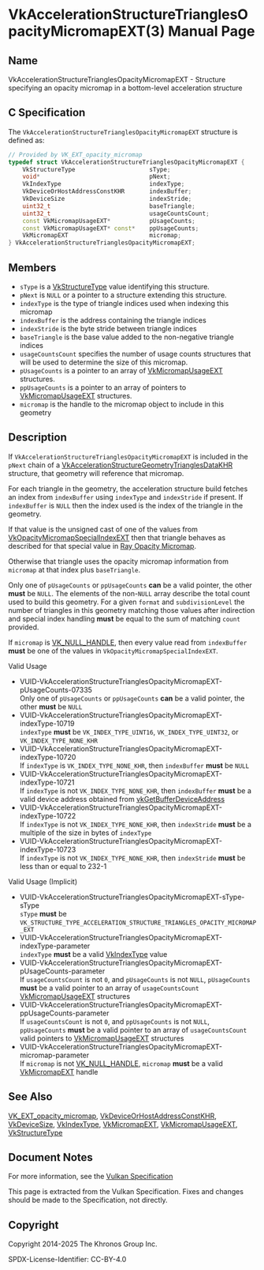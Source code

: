 # VkAccelerationStructureTrianglesOpacityMicromapEXT(3) Manual Page

## Name

VkAccelerationStructureTrianglesOpacityMicromapEXT - Structure specifying an opacity micromap in a bottom-level acceleration structure



## [](#_c_specification)C Specification

The `VkAccelerationStructureTrianglesOpacityMicromapEXT` structure is defined as:

```c++
// Provided by VK_EXT_opacity_micromap
typedef struct VkAccelerationStructureTrianglesOpacityMicromapEXT {
    VkStructureType                     sType;
    void*                               pNext;
    VkIndexType                         indexType;
    VkDeviceOrHostAddressConstKHR       indexBuffer;
    VkDeviceSize                        indexStride;
    uint32_t                            baseTriangle;
    uint32_t                            usageCountsCount;
    const VkMicromapUsageEXT*           pUsageCounts;
    const VkMicromapUsageEXT* const*    ppUsageCounts;
    VkMicromapEXT                       micromap;
} VkAccelerationStructureTrianglesOpacityMicromapEXT;
```

## [](#_members)Members

- `sType` is a [VkStructureType](https://registry.khronos.org/vulkan/specs/latest/man/html/VkStructureType.html) value identifying this structure.
- `pNext` is `NULL` or a pointer to a structure extending this structure.
- `indexType` is the type of triangle indices used when indexing this micromap
- `indexBuffer` is the address containing the triangle indices
- `indexStride` is the byte stride between triangle indices
- `baseTriangle` is the base value added to the non-negative triangle indices
- `usageCountsCount` specifies the number of usage counts structures that will be used to determine the size of this micromap.
- `pUsageCounts` is a pointer to an array of [VkMicromapUsageEXT](https://registry.khronos.org/vulkan/specs/latest/man/html/VkMicromapUsageEXT.html) structures.
- `ppUsageCounts` is a pointer to an array of pointers to [VkMicromapUsageEXT](https://registry.khronos.org/vulkan/specs/latest/man/html/VkMicromapUsageEXT.html) structures.
- `micromap` is the handle to the micromap object to include in this geometry

## [](#_description)Description

If `VkAccelerationStructureTrianglesOpacityMicromapEXT` is included in the `pNext` chain of a [VkAccelerationStructureGeometryTrianglesDataKHR](https://registry.khronos.org/vulkan/specs/latest/man/html/VkAccelerationStructureGeometryTrianglesDataKHR.html) structure, that geometry will reference that micromap.

For each triangle in the geometry, the acceleration structure build fetches an index from `indexBuffer` using `indexType` and `indexStride` if present. If `indexBuffer` is `NULL` then the index used is the index of the triangle in the geometry.

If that value is the unsigned cast of one of the values from [VkOpacityMicromapSpecialIndexEXT](https://registry.khronos.org/vulkan/specs/latest/man/html/VkOpacityMicromapSpecialIndexEXT.html) then that triangle behaves as described for that special value in [Ray Opacity Micromap](https://registry.khronos.org/vulkan/specs/latest/html/vkspec.html#ray-opacity-micromap).

Otherwise that triangle uses the opacity micromap information from `micromap` at that index plus `baseTriangle`.

Only one of `pUsageCounts` or `ppUsageCounts` **can** be a valid pointer, the other **must** be `NULL`. The elements of the non-`NULL` array describe the total count used to build this geometry. For a given `format` and `subdivisionLevel` the number of triangles in this geometry matching those values after indirection and special index handling **must** be equal to the sum of matching `count` provided.

If `micromap` is [VK\_NULL\_HANDLE](https://registry.khronos.org/vulkan/specs/latest/man/html/VK_NULL_HANDLE.html), then every value read from `indexBuffer` **must** be one of the values in `VkOpacityMicromapSpecialIndexEXT`.

Valid Usage

- [](#VUID-VkAccelerationStructureTrianglesOpacityMicromapEXT-pUsageCounts-07335)VUID-VkAccelerationStructureTrianglesOpacityMicromapEXT-pUsageCounts-07335  
  Only one of `pUsageCounts` or `ppUsageCounts` **can** be a valid pointer, the other **must** be `NULL`
- [](#VUID-VkAccelerationStructureTrianglesOpacityMicromapEXT-indexType-10719)VUID-VkAccelerationStructureTrianglesOpacityMicromapEXT-indexType-10719  
  `indexType` **must** be `VK_INDEX_TYPE_UINT16`, `VK_INDEX_TYPE_UINT32`, or `VK_INDEX_TYPE_NONE_KHR`
- [](#VUID-VkAccelerationStructureTrianglesOpacityMicromapEXT-indexType-10720)VUID-VkAccelerationStructureTrianglesOpacityMicromapEXT-indexType-10720  
  If `indexType` is `VK_INDEX_TYPE_NONE_KHR`, then `indexBuffer` **must** be `NULL`
- [](#VUID-VkAccelerationStructureTrianglesOpacityMicromapEXT-indexType-10721)VUID-VkAccelerationStructureTrianglesOpacityMicromapEXT-indexType-10721  
  If `indexType` is not `VK_INDEX_TYPE_NONE_KHR`, then `indexBuffer` **must** be a valid device address obtained from [vkGetBufferDeviceAddress](https://registry.khronos.org/vulkan/specs/latest/man/html/vkGetBufferDeviceAddress.html)
- [](#VUID-VkAccelerationStructureTrianglesOpacityMicromapEXT-indexType-10722)VUID-VkAccelerationStructureTrianglesOpacityMicromapEXT-indexType-10722  
  If `indexType` is not `VK_INDEX_TYPE_NONE_KHR`, then `indexStride` **must** be a multiple of the size in bytes of `indexType`
- [](#VUID-VkAccelerationStructureTrianglesOpacityMicromapEXT-indexType-10723)VUID-VkAccelerationStructureTrianglesOpacityMicromapEXT-indexType-10723  
  If `indexType` is not `VK_INDEX_TYPE_NONE_KHR`, then `indexStride` **must** be less than or equal to 232-1

Valid Usage (Implicit)

- [](#VUID-VkAccelerationStructureTrianglesOpacityMicromapEXT-sType-sType)VUID-VkAccelerationStructureTrianglesOpacityMicromapEXT-sType-sType  
  `sType` **must** be `VK_STRUCTURE_TYPE_ACCELERATION_STRUCTURE_TRIANGLES_OPACITY_MICROMAP_EXT`
- [](#VUID-VkAccelerationStructureTrianglesOpacityMicromapEXT-indexType-parameter)VUID-VkAccelerationStructureTrianglesOpacityMicromapEXT-indexType-parameter  
  `indexType` **must** be a valid [VkIndexType](https://registry.khronos.org/vulkan/specs/latest/man/html/VkIndexType.html) value
- [](#VUID-VkAccelerationStructureTrianglesOpacityMicromapEXT-pUsageCounts-parameter)VUID-VkAccelerationStructureTrianglesOpacityMicromapEXT-pUsageCounts-parameter  
  If `usageCountsCount` is not `0`, and `pUsageCounts` is not `NULL`, `pUsageCounts` **must** be a valid pointer to an array of `usageCountsCount` [VkMicromapUsageEXT](https://registry.khronos.org/vulkan/specs/latest/man/html/VkMicromapUsageEXT.html) structures
- [](#VUID-VkAccelerationStructureTrianglesOpacityMicromapEXT-ppUsageCounts-parameter)VUID-VkAccelerationStructureTrianglesOpacityMicromapEXT-ppUsageCounts-parameter  
  If `usageCountsCount` is not `0`, and `ppUsageCounts` is not `NULL`, `ppUsageCounts` **must** be a valid pointer to an array of `usageCountsCount` valid pointers to [VkMicromapUsageEXT](https://registry.khronos.org/vulkan/specs/latest/man/html/VkMicromapUsageEXT.html) structures
- [](#VUID-VkAccelerationStructureTrianglesOpacityMicromapEXT-micromap-parameter)VUID-VkAccelerationStructureTrianglesOpacityMicromapEXT-micromap-parameter  
  If `micromap` is not [VK\_NULL\_HANDLE](https://registry.khronos.org/vulkan/specs/latest/man/html/VK_NULL_HANDLE.html), `micromap` **must** be a valid [VkMicromapEXT](https://registry.khronos.org/vulkan/specs/latest/man/html/VkMicromapEXT.html) handle

## [](#_see_also)See Also

[VK\_EXT\_opacity\_micromap](https://registry.khronos.org/vulkan/specs/latest/man/html/VK_EXT_opacity_micromap.html), [VkDeviceOrHostAddressConstKHR](https://registry.khronos.org/vulkan/specs/latest/man/html/VkDeviceOrHostAddressConstKHR.html), [VkDeviceSize](https://registry.khronos.org/vulkan/specs/latest/man/html/VkDeviceSize.html), [VkIndexType](https://registry.khronos.org/vulkan/specs/latest/man/html/VkIndexType.html), [VkMicromapEXT](https://registry.khronos.org/vulkan/specs/latest/man/html/VkMicromapEXT.html), [VkMicromapUsageEXT](https://registry.khronos.org/vulkan/specs/latest/man/html/VkMicromapUsageEXT.html), [VkStructureType](https://registry.khronos.org/vulkan/specs/latest/man/html/VkStructureType.html)

## [](#_document_notes)Document Notes

For more information, see the [Vulkan Specification](https://registry.khronos.org/vulkan/specs/latest/html/vkspec.html#VkAccelerationStructureTrianglesOpacityMicromapEXT)

This page is extracted from the Vulkan Specification. Fixes and changes should be made to the Specification, not directly.

## [](#_copyright)Copyright

Copyright 2014-2025 The Khronos Group Inc.

SPDX-License-Identifier: CC-BY-4.0